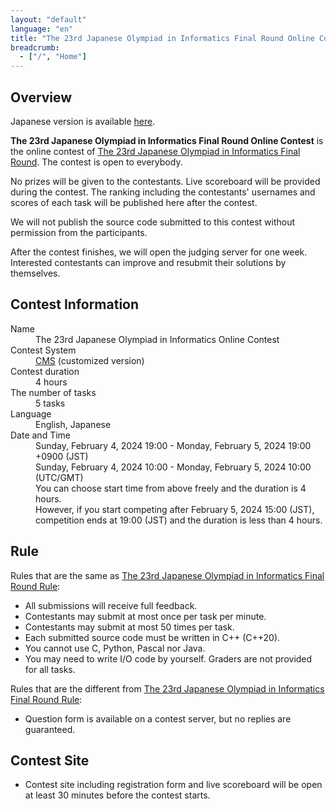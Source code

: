 ```yaml
---
layout: "default"
language: "en"
title: "The 23rd Japanese Olympiad in Informatics Final Round Online Contest"
breadcrumb:
  - ["/", "Home"]
---
```


## Overview

Japanese version is available [here](./index.html).

**The 23rd Japanese Olympiad in Informatics Final Round Online Contest** is the online contest of [The 23rd Japanese Olympiad in Informatics Final Round](https://www.ioi-jp.org/joi/2023/2024-ho-outline).
The contest is open to everybody.

No prizes will be given to the contestants. Live scoreboard will be provided during the contest. The ranking including the contestants' usernames and scores of each task will be published here after the contest.

We will not publish the source code submitted to this contest without permission from the participants.

After the contest finishes, we will open the judging server for one week. Interested contestants can improve and resubmit their solutions by themselves.

## Contest Information

<dl>
  <dt>Name</dt>
    <dd>The 23rd Japanese Olympiad in Informatics Online Contest</dd>

  <dt>Contest System</dt>
  <dd>
  <a href="https://github.com/cms-dev/cms/">CMS</a> (customized version)
  </dd>

  <dt>Contest duration</dt>
  <dd>4 hours</dd>

  <dt>The number of tasks</dt>
  <dd>5 tasks</dd>

  <dt>Language</dt>
  <dd>English, Japanese</dd>

  <dt>Date and Time</dt>
  <dd>Sunday, February 4, 2024 19:00 - Monday, February 5, 2024 19:00 +0900 (JST)</dd>
  <dd>Sunday, February 4, 2024 10:00 - Monday, February 5, 2024 10:00 (UTC/GMT)</dd>

  <dd>You can choose start time from above freely and the duration is 4 hours.</dd>
  <dd>However, if you start competing after February 5, 2024 15:00 (JST), competition ends at 19:00 (JST) and the duration is less than 4 hours.</dd>
</dl>

## Rule

Rules that are the same as [The 23rd Japanese Olympiad in Informatics Final Round Rule](https://www.ioi-jp.org/joi/2023/2024-ho-outline#OV):

- All submissions will receive full feedback.
- Contestants may submit at most once per task per minute.
- Contestants may submit at most 50 times per task.
- Each submitted source code must be written in C++ (C++20).
- You cannot use C, Python, Pascal nor Java.
- You may need to write I/O code by yourself. Graders are not provided for all tasks.

Rules that are the different from [The 23rd Japanese Olympiad in Informatics Final Round Rule](https://www.ioi-jp.org/joi/2023/2024-ho-outline#OV):

- Question form is available on a contest server, but no replies are guaranteed.

## Contest Site

- Contest site including registration form and live scoreboard will be open at least 30 minutes before the contest starts.
